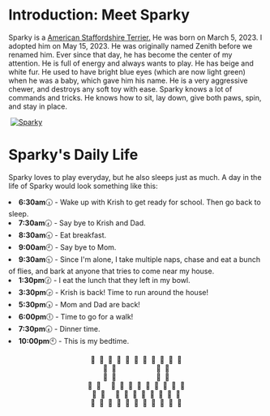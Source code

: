 <html>
  <h1>
    Introduction: Meet Sparky
  </h1>
  <p>
    Sparky is a <a href="https://www.akc.org/dog-breeds/american-staffordshire-terrier/">American Staffordshire Terrier.</a> He was born on March 5, 2023. I adopted him on May 15, 2023. He was originally named Zenith before we renamed him. Ever since that day, he has become the center of my attention. He is full of energy and always wants to play. He has beige and white fur. He used to have bright blue eyes (which are now light green) when he was a baby, which gave him his name. He is a very aggressive chewer, and destroys any soft toy with ease. Sparky knows a lot of commands and tricks. He knows how to sit, lay down, give both paws, spin, and stay in place.
  </p>
   <img>
  <a href="https://imgbb.com/"><img src="https://i.ibb.co/cCn7w2c/Sparky.jpg" alt="Sparky" border="0"></a>
  <h1>
    Sparky's Daily Life
  </h1>
    <P>
      Sparky loves to play everyday, but he also sleeps just as much. A day in the life of Sparky would look something like this:
    </P>
    <li>
      <b>6:30am</b>🕡 - Wake up with Krish to get ready for school. Then go back to sleep.
    </li>
      <li>
      <b>7:30am</b>🕢 - Say bye to Krish and Dad.
    </li>
  <li>
    <b>8:30am</b>🕣 - Eat breakfast.
  </li>
  <li>
    <b>9:00am</b>🕘 - Say bye to Mom. 
    <li>
      <b>9:30am</b>🕤 - Since I'm alone, I take multiple naps, chase and eat a bunch of flies, and bark at anyone that tries to come near my house.
  </li>
  <li>
    <b>1:30pm</b>🕜 - I eat the lunch that they left in my bowl.
  <li>
    <b>3:30pm</b>🕞 - Krish is back! Time to run around the house! 
  </li>
  <li>
      <b>5:30pm</b>🕠 - Mom and Dad are back!
  </li>
  <li>
    <b>6:00pm</b>🕕 - Time to go for a walk!
  </li>
  <li>
    <b>7:30pm</b>🕢 - Dinner time.
  </li>
  <li>
    <b>10:00pm</b>🕙 - This is my bedtime.
  </li>
 <p align="center">
  🐾&nbsp;&nbsp;🐾&nbsp;&nbsp;🐾&nbsp;&nbsp;🐾&nbsp;&nbsp;🐾&nbsp;&nbsp;🐾&nbsp;&nbsp;🐾&nbsp;&nbsp;🐾&nbsp;&nbsp;🐾&nbsp;&nbsp;🐾&nbsp;&nbsp;🐾<br>
  🐾&nbsp;&nbsp;🐾&nbsp;&nbsp;&nbsp;&nbsp;&nbsp;&nbsp;&nbsp;&nbsp;&nbsp;&nbsp;&nbsp;&nbsp;&nbsp;&nbsp;&nbsp;&nbsp;&nbsp;&nbsp;&nbsp;&nbsp;🐾&nbsp;&nbsp;🐾<br>
  🐾&nbsp;&nbsp;🐾&nbsp;&nbsp;&nbsp;&nbsp;&nbsp;&nbsp;&nbsp;&nbsp;&nbsp;&nbsp;&nbsp;&nbsp;&nbsp;&nbsp;&nbsp;&nbsp;&nbsp;&nbsp;&nbsp;&nbsp;🐾&nbsp;&nbsp;🐾<br>
  🐾&nbsp;&nbsp;🐾&nbsp;&nbsp;&nbsp;&nbsp;&nbsp;🐾&nbsp;&nbsp;🐾&nbsp;&nbsp;🐾&nbsp;&nbsp;🐾&nbsp;&nbsp;🐾&nbsp;&nbsp;🐾&nbsp;&nbsp;🐾&nbsp;&nbsp;🐾&nbsp;&nbsp;🐾<br>
  🐾&nbsp;&nbsp;🐾&nbsp;&nbsp;&nbsp;&nbsp;&nbsp;🐾&nbsp;&nbsp;🐾&nbsp;&nbsp;🐾&nbsp;&nbsp;🐾&nbsp;&nbsp;🐾&nbsp;&nbsp;🐾&nbsp;&nbsp;🐾&nbsp;&nbsp;🐾<br>
  🐾&nbsp;&nbsp;🐾&nbsp;&nbsp;🐾&nbsp;&nbsp;🐾&nbsp;&nbsp;🐾&nbsp;&nbsp;🐾&nbsp;&nbsp;🐾&nbsp;&nbsp;🐾&nbsp;&nbsp;🐾&nbsp;&nbsp;🐾&nbsp;&nbsp;🐾
</p>
</html>
